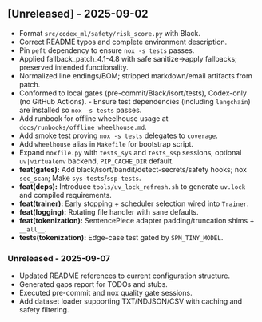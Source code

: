 ## [Unreleased] - 2025-09-02
- Format `src/codex_ml/safety/risk_score.py` with Black.
- Correct README typos and complete environment description.
- Pin `peft` dependency to ensure `nox -s tests` passes.
- Applied fallback_patch_4.1-4.8 with safe sanitize→apply fallbacks; preserved intended functionality.
- Normalized line endings/BOM; stripped markdown/email artifacts from patch.
- Conformed to local gates (pre-commit/Black/isort/tests), Codex-only (no GitHub Actions). - Ensure test dependencies (including `langchain`) are installed so `nox -s tests` passes.
- Add runbook for offline wheelhouse usage at `docs/runbooks/offline_wheelhouse.md`.
- Add smoke test proving `nox -s tests` delegates to `coverage`.
- Add `wheelhouse` alias in `Makefile` for bootstrap script.
- Expand `noxfile.py` with `tests_sys` and `tests_ssp` sessions, optional `uv|virtualenv` backend, `PIP_CACHE_DIR` default.
- **feat(gates):** Add black/isort/bandit/detect-secrets/safety hooks; nox `sec_scan`; Make `sys-tests`/`ssp-tests`.
- **feat(deps):** Introduce `tools/uv_lock_refresh.sh` to generate `uv.lock` and compiled requirements.
- **feat(trainer):** Early stopping + scheduler selection wired into `Trainer`.
- **feat(logging):** Rotating file handler with sane defaults.
- **feat(tokenization):** SentencePiece adapter padding/truncation shims + `__all__`.
- **tests(tokenization):** Edge-case test gated by `SPM_TINY_MODEL`.

### Unreleased - 2025-09-07
- Updated README references to current configuration structure.
- Generated gaps report for TODOs and stubs.
- Executed pre-commit and nox quality gate sessions.
- Add dataset loader supporting TXT/NDJSON/CSV with caching and safety filtering.

